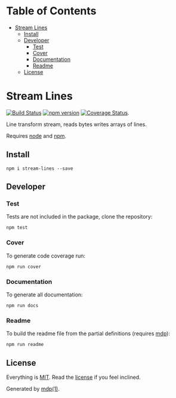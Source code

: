 Table of Contents
=================

* [Stream Lines](#stream-lines)
  * [Install](#install)
  * [Developer](#developer)
    * [Test](#test)
    * [Cover](#cover)
    * [Documentation](#documentation)
    * [Readme](#readme)
  * [License](#license)

Stream Lines
============

[<img src="https://travis-ci.org/tmpfs/stream-lines.svg" alt="Build Status">](https://travis-ci.org/tmpfs/stream-lines)
[<img src="http://img.shields.io/npm/v/stream-lines.svg" alt="npm version">](https://npmjs.org/package/stream-lines)
[<img src="https://coveralls.io/repos/tmpfs/stream-lines/badge.svg?branch=master&service=github&v=1" alt="Coverage Status">](https://coveralls.io/github/tmpfs/stream-lines?branch=master).

Line transform stream, reads bytes writes arrays of lines.

Requires [node](http://nodejs.org) and [npm](http://www.npmjs.org).

## Install

```
npm i stream-lines --save
```

## Developer

### Test

Tests are not included in the package, clone the repository:

```
npm test
```

### Cover

To generate code coverage run:

```
npm run cover
```

### Documentation

To generate all documentation:

```
npm run docs
```

### Readme

To build the readme file from the partial definitions (requires [mdp](https://github.com/tmpfs/mdp)):

```
npm run readme
```

## License

Everything is [MIT](http://en.wikipedia.org/wiki/MIT_License). Read the [license](https://github.com/tmpfs/stream-lines/blob/master/LICENSE) if you feel inclined.

Generated by [mdp(1)](https://github.com/freeformsystems/mdp).

[node]: http://nodejs.org
[npm]: http://www.npmjs.org
[mdp]: https://github.com/tmpfs/mdp
